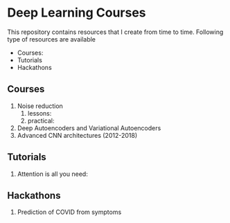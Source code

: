 # Deep Learning Courses

This repository contains resources that I create from time to time.
Following type of resources are available
- Courses:
- Tutorials
- Hackathons



## Courses

1. Noise reduction
   1. lessons:
   2. practical:
2. Deep Autoencoders and Variational Autoencoders
3. Advanced CNN architectures (2012-2018)


## Tutorials

1. Attention is all you need:


## Hackathons

1. Prediction of COVID from symptoms
